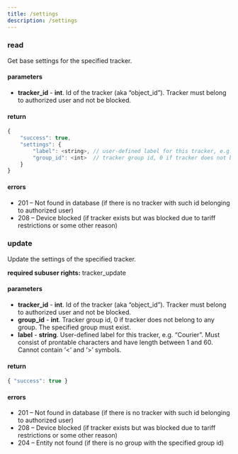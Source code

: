 ```yaml
---
title: /settings
description: /settings
---
```


### read
Get base settings for the specified tracker.

#### parameters
* **tracker_id** - **int**. Id of the tracker (aka “object_id”). Tracker must belong to authorized user and not be blocked.

#### return
```javascript
{
    "success": true,
    "settings": {
        "label": <string>, // user-defined label for this tracker, e.g. "Courier"
        "group_id": <int>  // tracker group id, 0 if tracker does not belong to any group
    }
}
```

#### errors
*   201 – Not found in database (if there is no tracker with such id belonging to authorized user)
*   208 – Device blocked (if tracker exists but was blocked due to tariff restrictions or some other reason)


### update
Update the settings of the specified tracker.

**required subuser rights:** tracker_update

#### parameters
* **tracker_id** - **int**. Id of the tracker (aka “object_id”). Tracker must belong to authorized user and not be blocked.
* **group_id** - **int**. Tracker group id, 0 if tracker does not belong to any group. The specified group must exist.
* **label** - **string**. User-defined label for this tracker, e.g. “Courier”. Must consist of prontable characters and have length between 1 and 60. Cannot contain ‘<‘ and ‘>’ symbols.

#### return
```javascript
{ "success": true }
```

#### errors
*   201 – Not found in database (if there is no tracker with such id belonging to authorized user)
*   208 – Device blocked (if tracker exists but was blocked due to tariff restrictions or some other reason)
*   204 – Entity not found (if there is no group with the specified group id)

